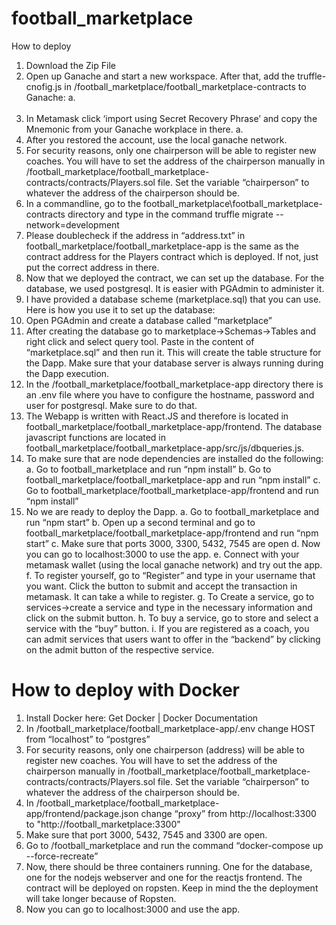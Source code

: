 # football_marketplace

How to deploy

1.	Download the Zip File
2.	Open up Ganache and start a new workspace. After that, add the truffle-cnofig.js in /football_marketplace/football_marketplace-contracts to Ganache:
a.	 
 
3.	In Metamask click ‘import using Secret Recovery Phrase’ and copy the Mnemonic from your Ganache workplace in there.
a.	 
4.	After you restored the account, use the local ganache network.
5.	For security reasons, only one chairperson will be able to register new coaches. You will have to set the address of the chairperson manually in /football_marketplace/football_marketplace-contracts/contracts/Players.sol file. Set the variable “chairperson” to whatever the address of the chairperson should be. 
6.	In a commandline, go to the football_marketplace\football_marketplace-contracts directory and type in the command truffle migrate --network=development
7.	Please doublecheck if the address in “address.txt” in football_marketplace/football_marketplace-app is the same as the contract address for the Players contract which is deployed. If not, just put the correct address in there.
8.	Now that we deployed the contract, we can set up the database. For the database, we used postgresql. It is easier with PGAdmin to administer it. 
9.	I have provided a database scheme (marketplace.sql) that you can use. Here is how you use it to set up the database:
10.	Open PGAdmin and create a database called “marketplace”
11.	After creating the database go to marketplace->Schemas->Tables and right click and select query tool. Paste in the content of “marketplace.sql” and then run it. This will create the table structure for the Dapp. Make sure that your database server is always running during the Dapp execution.
12.	In the /football_marketplace/football_marketplace-app directory there is an .env file where you have to configure the hostname, password and user for postgresql. Make sure to do that.
13.	The Webapp is written with React.JS and therefore is located in football_marketplace/football_marketplace-app/frontend. The database javascript functions are located in football_marketplace/football_marketplace-app/src/js/dbqueries.js.
14.	To make sure that are node dependencies are installed do the following:
a.	Go to football_marketplace and run “npm install”
b.	Go to football_marketplace/football_marketplace-app and run “npm install”
c.	Go to football_marketplace/football_marketplace-app/frontend and run “npm install”
15.	No we are ready to deploy the Dapp.
a.	Go to football_marketplace and run “npm start”
b.	Open up a second terminal and go to football_marketplace/football_marketplace-app/frontend and run “npm start”
c.	Make sure that ports 3000, 3300, 5432, 7545 are open
d.	Now you can go to localhost:3000 to use the app.
e.	Connect with your metamask wallet (using the local ganache network) and try out the app.
f.	To register yourself, go to “Register” and type in your username that you want. Click the button to submit and accept the transaction in metamask. It can take a while to register.
g.	To Create a service, go to services->create a service and type in the necessary information and click on the submit button.
h.	To buy a service, go to store and select a service with the “buy” button.
i.	If you are registered as a coach, you can admit services that users want to offer in the “backend” by clicking on the admit button of the respective service.


# How to deploy with Docker
1.	Install Docker here: Get Docker | Docker Documentation
2.	In /football_marketplace/football_marketplace-app/.env change HOST from “localhost” to “postgres”
3.	For security reasons, only one chairperson (address) will be able to register new coaches. You will have to set the address of the chairperson manually in /football_marketplace/football_marketplace-contracts/contracts/Players.sol file. Set the variable “chairperson” to whatever the address of the chairperson should be. 
4.	In /football_marketplace/football_marketplace-app/frontend/package.json change “proxy” from http://localhost:3300 to "http://football_marketplace:3300"
5.	Make sure that port 3000, 5432, 7545 and 3300 are open.
6.	Go to /football_marketplace and run the command “docker-compose up --force-recreate”
7.	Now, there should be three containers running. One for the database, one for the nodejs webserver and one for the reactjs frontend. The contract will be deployed on ropsten. Keep in mind the the deployment will take longer because of Ropsten.
8.	Now you can go to localhost:3000 and use the app.
